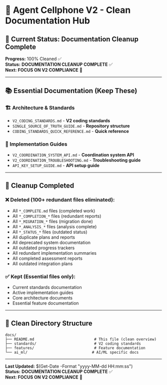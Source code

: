 # 🚀 **Agent Cellphone V2 - Clean Documentation Hub**

## **🎯 Current Status: Documentation Cleanup Complete**

**Progress:** 100% Cleaned ✅  
**Status:** **DOCUMENTATION CLEANUP COMPLETE** ✅  
**Next:** **FOCUS ON V2 COMPLIANCE** 🚀

---

## **📚 Essential Documentation (Keep These)**

### **🏗️ Architecture & Standards**
- `V2_CODING_STANDARDS.md` - **V2 coding standards**
- `SINGLE_SOURCE_OF_TRUTH_GUIDE.md` - **Repository structure**
- `CODING_STANDARDS_QUICK_REFERENCE.md` - **Quick reference**

### **🔧 Implementation Guides**
- `V2_COORDINATION_SYSTEM_API.md` - **Coordination system API**
- `V2_COORDINATION_TROUBLESHOOTING.md` - **Troubleshooting guide**
- `API_KEY_SETUP_GUIDE.md` - **API setup guide**

---

## **🧹 Cleanup Completed**

### **❌ Deleted (100+ redundant files eliminated):**
- All `*_COMPLETE.md` files (completed work)
- All `*_COMPLETION_*` files (redundant reports)
- All `*_MIGRATION_*` files (migration done)
- All `*_ANALYSIS_*` files (analysis complete)
- All `*_STATUS_*` files (outdated status)
- All duplicate plans and reports
- All deprecated system documentation
- All outdated progress trackers
- All redundant implementation summaries
- All completed assessment reports
- All outdated integration plans

### **✅ Kept (Essential files only):**
- Current standards documentation
- Active implementation guides
- Core architecture documents
- Essential feature documentation

---

## **📁 Clean Directory Structure**

```
docs/
├── README.md                           # This file (clean overview)
├── standards/                          # V2 coding standards
├── features/                           # Feature documentation
└── ai_ml/                             # AI/ML specific docs
```

---

**Last Updated:** $(Get-Date -Format "yyyy-MM-dd HH:mm:ss")  
**Status:** **DOCUMENTATION CLEANUP COMPLETE** ✅  
**Next:** **FOCUS ON V2 COMPLIANCE** 🚀
